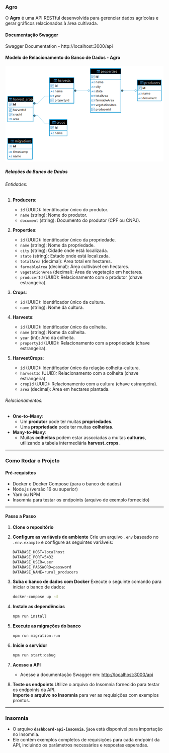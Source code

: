 ### **Agro**

O **Agro** é uma API RESTful desenvolvida para gerenciar dados agrícolas e gerar gráficos relacionados à área cultivada.

#### **Documentação Swagger**

Swagger Documentation - http://localhost:3000/api

#### **Modelo de Relacionamento do Banco de Dados - Agro**

![Modelo de Relacionamento](https://github.com/EsioFreitas/agro/blob/main/rural_producers%20-%20public.png?raw=true)

##### Relações do Banco de Dados

###### Entidades:

1. **Producers**:

   - `id` (UUID): Identificador único do produtor.
   - `name` (string): Nome do produtor.
   - `document` (string): Documento do produtor (CPF ou CNPJ).

2. **Properties**:

   - `id` (UUID): Identificador único da propriedade.
   - `name` (string): Nome da propriedade.
   - `city` (string): Cidade onde está localizada.
   - `state` (string): Estado onde está localizada.
   - `totalArea` (decimal): Área total em hectares.
   - `farmableArea` (decimal): Área cultivável em hectares.
   - `vegetationArea` (decimal): Área de vegetação em hectares.
   - `producerId` (UUID): Relacionamento com o produtor (chave estrangeira).

3. **Crops**:

   - `id` (UUID): Identificador único da cultura.
   - `name` (string): Nome da cultura.

4. **Harvests**:

   - `id` (UUID): Identificador único da colheita.
   - `name` (string): Nome da colheita.
   - `year` (int): Ano da colheita.
   - `propertyId` (UUID): Relacionamento com a propriedade (chave estrangeira).

5. **HarvestCrops**:
   - `id` (UUID): Identificador único da relação colheita-cultura.
   - `harvestId` (UUID): Relacionamento com a colheita (chave estrangeira).
   - `cropId` (UUID): Relacionamento com a cultura (chave estrangeira).
   - `area` (decimal): Área em hectares plantada.

###### Relacionamentos:

- **One-to-Many**:
  - Um **produtor** pode ter muitas **propriedades**.
  - Uma **propriedade** pode ter muitas **colheitas**.
- **Many-to-Many**:
  - Muitas **colheitas** podem estar associadas a muitas **culturas**, utilizando a tabela intermediária **harvest_crops**.

---

### **Como Rodar o Projeto**

#### **Pré-requisitos**

- Docker e Docker Compose (para o banco de dados)
- Node.js (versão 16 ou superior)
- Yarn ou NPM
- Insomnia para testar os endpoints (arquivo de exemplo fornecido)

---

#### **Passo a Passo**

1. **Clone o repositório**

2. **Configure as variáveis de ambiente**
   Crie um arquivo `.env` baseado no `.env.example` e configure as seguintes variáveis:

   ```env
   DATABASE_HOST=localhost
   DATABASE_PORT=5432
   DATABASE_USER=user
   DATABASE_PASSWORD=password
   DATABASE_NAME=rural_producers
   ```

3. **Suba o banco de dados com Docker**
   Execute o seguinte comando para iniciar o banco de dados:

   ```bash
   docker-compose up -d
   ```

4. **Instale as dependências**

   ```bash
   npm run install
   ```

5. **Execute as migrações do banco**

   ```bash
   npm run migration:run
   ```

6. **Inicie o servidor**

   ```bash
   npm run start:debug
   ```

7. **Acesse a API**

   - Acesse a documentação Swagger em: [http://localhost:3000/api](http://localhost:3000/api)

8. **Teste os endpoints**
   Utilize o arquivo do Insomnia fornecido para testar os endpoints da API.  
   **Importe o arquivo no Insomnia** para ver as requisições com exemplos prontos.

---

### **Insomnia**

- O arquivo **`dashboard-api-insomnia.json`** está disponível para importação no Insomnia.
- Ele contém exemplos completos de requisições para cada endpoint da API, incluindo os parâmetros necessários e respostas esperadas.
